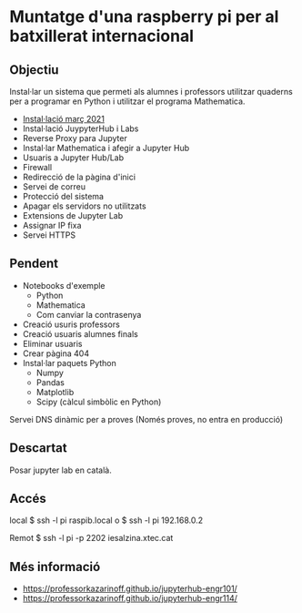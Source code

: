 # Muntatge d'una raspberry pi per al batxillerat internacional

## Objectiu
Instal·lar un sistema que permeti als alumnes i professors utilitzar quaderns per a programar en Python i utilitzar el programa Mathematica.

- [Instal·lació març 2021](.\Instal·lació_JuypyterHub_i_Labs.md)
- Instal·lació JuypyterHub i Labs
- Reverse Proxy para Jupyter
- Instal·lar Mathematica i afegir a Jupyter Hub
- Usuaris a Jupyter Hub/Lab
- Firewall
- Redirecció de la pàgina d'inici
- Servei de correu
- Protecció del sistema
- Apagar els servidors no utilitzats
- Extensions de Jupyter Lab
- Assignar IP fixa
- Servei HTTPS

## Pendent
- Notebooks d'exemple
    - Python
    - Mathematica
    - Com canviar la contrasenya
- Creació usuris professors
- Creació usuaris alumnes finals
- Eliminar usuaris
- Crear pàgina 404
- Instal·lar paquets Python
    - Numpy
    - Pandas
    - Matplotlib
    - Scipy (càlcul simbòlic en Python)

Servei DNS dinàmic per a proves (Només proves, no entra en producció)

## Descartat

Posar jupyter lab en català.
## Accés
local
    $ ssh -l pi raspib.local
o
    $ ssh -l pi 192.168.0.2

Remot
    $ ssh -l pi -p 2202 iesalzina.xtec.cat

## Més informació
- https://professorkazarinoff.github.io/jupyterhub-engr101/
- https://professorkazarinoff.github.io/jupyterhub-engr114/
